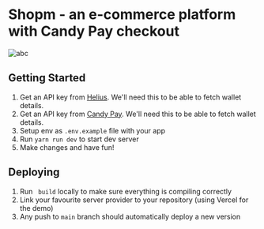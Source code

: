 # Shopm - an e-commerce platform with Candy Pay checkout
![abc](https://github.com/Maius-Protocol/shopm/assets/39359294/8421e18d-3f7f-49c2-8b28-06909cbdc10e)
## Getting Started
1. Get an API key from [Helius](https://helius.xyz/). We'll need this to be able to fetch wallet details.
2. Get an API key from [Candy Pay](https://helius.xyz/). We'll need this to be able to fetch wallet details.
3. Setup env as `.env.example` file with your app
4. Run `yarn run dev` to start dev server
5. Make changes and have fun!

## Deploying

1. Run ` build` locally to make sure everything is compiling correctly
2. Link your favourite server provider to your repository (using Vercel for the demo)
3. Any push to `main` branch should automatically deploy a new version
